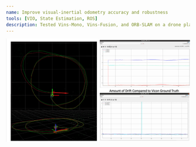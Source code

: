```yaml
---
name: Improve visual-inertial odometry accuracy and robustness
tools: [VIO, State Estimation, ROS]
description: Tested Vins-Mono, Vins-Fusion, and ORB-SLAM on a drone platform and improved the VIO odometry accuracy and robustness.
---
```


<img src="https://raw.githubusercontent.com/Siming-He/siming-he.github.io/master/assets/project/drone_f/state_estimation.png"  loop=infinite>